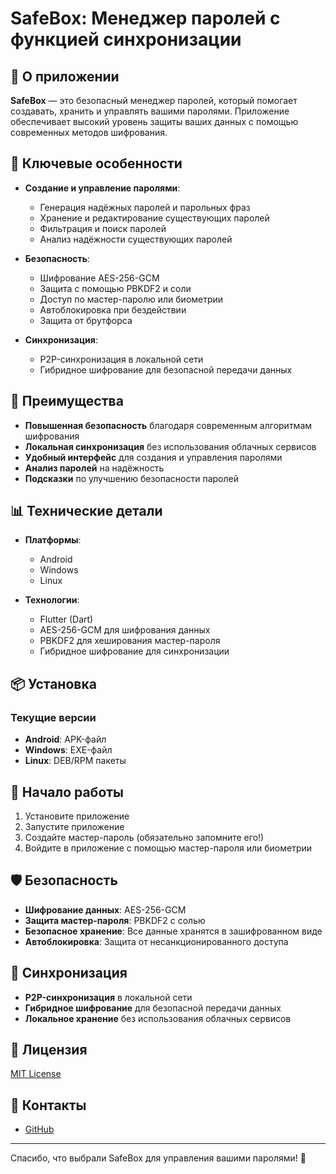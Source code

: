 # SafeBox: Менеджер паролей с функцией синхронизации

## 🔐 О приложении

**SafeBox** — это безопасный менеджер паролей, который помогает создавать, хранить и управлять вашими паролями. Приложение обеспечивает высокий уровень защиты ваших данных с помощью современных методов шифрования.

## 🎯 Ключевые особенности

* **Создание и управление паролями**:
  * Генерация надёжных паролей и парольных фраз
  * Хранение и редактирование существующих паролей
  * Фильтрация и поиск паролей
  * Анализ надёжности существующих паролей

* **Безопасность**:
  * Шифрование AES-256-GCM
  * Защита с помощью PBKDF2 и соли
  * Доступ по мастер-паролю или биометрии
  * Автоблокировка при бездействии
  * Защита от брутфорса

* **Синхронизация**:
  * P2P-синхронизация в локальной сети
  * Гибридное шифрование для безопасной передачи данных

## 🎯 Преимущества

* **Повышенная безопасность** благодаря современным алгоритмам шифрования
* **Локальная синхронизация** без использования облачных сервисов
* **Удобный интерфейс** для создания и управления паролями
* **Анализ паролей** на надёжность
* **Подсказки** по улучшению безопасности паролей

## 📊 Технические детали

* **Платформы**:
  * Android
  * Windows
  * Linux

* **Технологии**:
  * Flutter (Dart)
  * AES-256-GCM для шифрования данных
  * PBKDF2 для хеширования мастер-пароля
  * Гибридное шифрование для синхронизации

## 📦 Установка

### Текущие версии

* **Android**: APK-файл
* **Windows**: EXE-файл
* **Linux**: DEB/RPM пакеты

## 🔌 Начало работы

1. Установите приложение
2. Запустите приложение
3. Создайте мастер-пароль (обязательно запомните его!)
4. Войдите в приложение с помощью мастер-пароля или биометрии

## 🛡️ Безопасность

* **Шифрование данных**: AES-256-GCM
* **Защита мастер-пароля**: PBKDF2 с солью
* **Безопасное хранение**: Все данные хранятся в зашифрованном виде
* **Автоблокировка**: Защита от несанкционированного доступа

## 🔄 Синхронизация

* **P2P-синхронизация** в локальной сети
* **Гибридное шифрование** для безопасной передачи данных
* **Локальное хранение** без использования облачных сервисов

## 📃 Лицензия

[MIT License](LICENSE)

## 🔗 Контакты

* [GitHub](https://github.com/45474F52/SafeBox)

---

Спасибо, что выбрали SafeBox для управления вашими паролями! 🔐